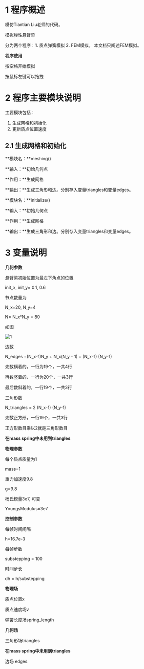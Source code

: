 # 1 程序概述

模仿Tiantian Liu老师的代码。

模拟弹性悬臂梁

分为两个程序：1. 质点弹簧模拟 2. FEM模拟。 本文档只阐述FEM模拟。



**程序使用**

按空格开始模拟

按鼠标左键可以拖拽

# 2 程序主要模块说明

主要模块包括：

1. 生成网格和初始化
2. 更新质点位置速度

## 2.1 生成网格和初始化

**模块名：**meshing()

**输入：**初始几何点

**作用：**生成网格

**输出：**生成三角形和边。分别存入变量triangles和变量edges。



**模块名：**initialize()

**输入：**初始几何点

**作用：**生成网格

**输出：**生成三角形和边。分别存入变量triangles和变量edges。

# 3 变量说明

**几何参数**

悬臂梁初始位置为最左下角点的位置

init_x, init_y= 0.1, 0.6

节点数量为

N_x=20, N_y=4

N= N_x*N_y = 80

如图

![1](./data/markdownImg/1.png)



边数

N_edges =(N_x-1)N_y + N_x(N_y - 1) + (N_x-1) (N_y-1)

先数横着的，一行为19个，一共4行

再数竖着的，一行为20个，一共3行

最后数斜着的，一行19个，一共3行



三角形数

N_triangles = 2  (N_x-1)  (N_y-1)

先数正方形，一行19个，一共3行

正方形数目乘以2就是三角形数目

**在mass spring中未用到triangles**



**物理参数**

每个质点质量为1 

mass=1

重力加速度9.8	

g=9.8

杨氏模量3e7, 可变

YoungsModulus=3e7



**控制参数**

每帧时间间隔

h=16.7e-3

每帧步数

substepping = 100

时间步长

dh = h/substepping



**物理场**

质点位置x

质点速度场v

弹簧长度场spring_length



**几何场**

三角形场triangles

**在mass spring中未用到triangles**

边场 edges





